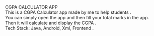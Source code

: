 CGPA CALCULATOR APP
<br>
This is a CGPA Calculator app made by me to help students .
<br>
You can simply open the app and then fill your total marks in the app.
<br>
Then it will calculate and display the CGPA .
<br>
Tech Stack: Java, Android, Xml, Frontend .
